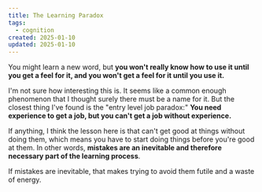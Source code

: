 ```yaml
---
title: The Learning Paradox
tags:
  - cognition
created: 2025-01-10
updated: 2025-01-10
---
```


You might learn a new word, but **you won't really know how to use it until you get a feel for it, and you won't get a feel for it until you use it.**

I'm not sure how interesting this is. It seems like a common enough phenomenon that I thought surely there must be a name for it. But the closest thing I've found is the "entry level job paradox:" **You need experience to get a job, but you can't get a job without experience.**

If anything, I think the lesson here is that can't get good at things without doing them, which means you have to start doing things before you're good at them. In other words, **mistakes are an inevitable and therefore necessary part of the learning process**.

If mistakes are inevitable, that makes trying to avoid them futile and a waste of energy.